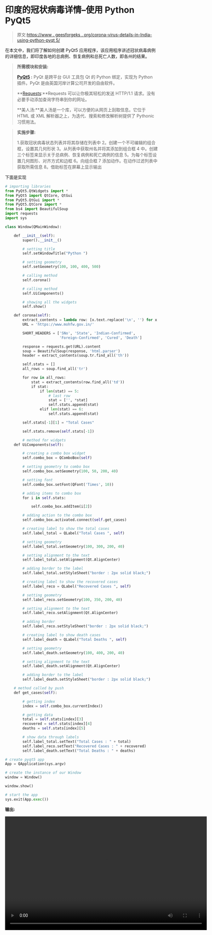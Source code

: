 # 印度的冠状病毒详情–使用 Python PyQt5

> 原文:[https://www . geesforgeks . org/corona-virus-details-in-India-using-python-pyqt 5/](https://www.geeksforgeeks.org/corona-virus-details-in-india-using-python-pyqt5/)

在本文中，我们将了解如何创建 PyQt5 应用程序，该应用程序讲述冠状病毒病例的详细信息，即印度各地的总病例、恢复病例和总死亡人数，即各州的结果。

> **所需模块和安装:**
> 
> **[PyQt5](https://www.geeksforgeeks.org/python-introduction-to-pyqt5/) :** PyQt 是跨平台 GUI 工具包 Qt 的 Python 绑定，实现为 Python 插件。PyQt 是由英国河岸计算公司开发的自由软件。
> 
> **[Requests](https://www.geeksforgeeks.org/python-introduction-to-pyqt5/):**Requests 可以让你极其轻松的发送 HTTP/1.1 请求。没有必要手动添加查询字符串到你的网址。
> 
> **美人汤:**美人汤是一个库，可以方便的从网页上刮取信息。它位于 HTML 或 XML 解析器之上，为迭代、搜索和修改解析树提供了 Pythonic 习惯用法。

> **实施步骤:**
> 
> 1.获取冠状病毒状态列表并将其存储在列表中
> 2。创建一个不可编辑的组合框，设置其几何形状
> 3。从列表中获取州名并将其添加到组合框
> 4 中。创建三个标签来显示关于总病例、恢复病例和死亡病例的信息
> 5。为每个标签设置几何图形、对齐方式和边框
> 6。向组合框
> 7 添加动作。在动作过滤列表中获取所需信息
> 8。借助标签在屏幕上显示输出

下面是实现

```py
# importing libraries
from PyQt5.QtWidgets import * 
from PyQt5 import QtCore, QtGui
from PyQt5.QtGui import * 
from PyQt5.QtCore import * 
from bs4 import BeautifulSoup
import requests
import sys

class Window(QMainWindow):

    def __init__(self):
        super().__init__()

        # setting title
        self.setWindowTitle("Python ")

        # setting geometry
        self.setGeometry(100, 100, 400, 500)

        # calling method
        self.corona()

        # calling method
        self.UiComponents()

        # showing all the widgets
        self.show()

    def corona(self):
        extract_contents = lambda row: [x.text.replace('\n', '') for x in row]
        URL = 'https://www.mohfw.gov.in/'

        SHORT_HEADERS = ['SNo', 'State', 'Indian-Confirmed',
                         'Foreign-Confirmed', 'Cured', 'Death']

        response = requests.get(URL).content
        soup = BeautifulSoup(response, 'html.parser')
        header = extract_contents(soup.tr.find_all('th'))

        self.stats = []
        all_rows = soup.find_all('tr')

        for row in all_rows:
            stat = extract_contents(row.find_all('td'))
            if stat:
                if len(stat) == 5:
                    # last row
                    stat = ['', *stat]
                    self.stats.append(stat)
                elif len(stat) == 6:
                    self.stats.append(stat)

        self.stats[-1][1] = "Total Cases"

        self.stats.remove(self.stats[-1])

        # method for widgets
    def UiComponents(self):

        # creating a combo box widget
        self.combo_box = QComboBox(self)

        # setting geometry to combo box
        self.combo_box.setGeometry(100, 50, 200, 40)

        # setting font
        self.combo_box.setFont(QFont('Times', 10))

        # adding items to combo box
        for i in self.stats:

            self.combo_box.addItem(i[2])

        # adding action to the combo box
        self.combo_box.activated.connect(self.get_cases)

        # creating label to show the total cases
        self.label_total = QLabel("Total Cases ", self)

        # setting geometry
        self.label_total.setGeometry(100, 300, 200, 40)

        # setting alignment to the text
        self.label_total.setAlignment(Qt.AlignCenter)

        # adding border to the label
        self.label_total.setStyleSheet("border : 2px solid black;")

        # creating label to show the recovered cases
        self.label_reco = QLabel("Recovered Cases ", self)

        # setting geometry
        self.label_reco.setGeometry(100, 350, 200, 40)

        # setting alignment to the text
        self.label_reco.setAlignment(Qt.AlignCenter)

        # adding border
        self.label_reco.setStyleSheet("border : 2px solid black;")

        # creating label to show death cases
        self.label_death = QLabel("Total Deaths ", self)

        # setting geometry
        self.label_death.setGeometry(100, 400, 200, 40)

        # setting alignment to the text
        self.label_death.setAlignment(Qt.AlignCenter)

        # adding border to the label
        self.label_death.setStyleSheet("border : 2px solid black;")

    # method called by push
    def get_cases(self):

        # getting index
        index = self.combo_box.currentIndex()

        # getting data
        total = self.stats[index][3]
        recovered = self.stats[index][4]
        deaths = self.stats[index][5]

        # show data through labels
        self.label_total.setText("Total Cases : " + total)
        self.label_reco.setText("Recovered Cases : " + recovered)
        self.label_death.setText("Total Deaths : " + deaths)

# create pyqt5 app
App = QApplication(sys.argv)

# create the instance of our Window
window = Window()

window.show()

# start the app
sys.exit(App.exec())
```

**输出:**

<video class="wp-video-shortcode" id="video-406380-1" width="665" height="374" preload="metadata" controls=""><source type="video/mp4" src="https://media.geeksforgeeks.org/wp-content/uploads/20200423124645/screen_recorder_video_2020_23_4_12_44_10.mp4?_=1">[https://media.geeksforgeeks.org/wp-content/uploads/20200423124645/screen_recorder_video_2020_23_4_12_44_10.mp4](https://media.geeksforgeeks.org/wp-content/uploads/20200423124645/screen_recorder_video_2020_23_4_12_44_10.mp4)</video>